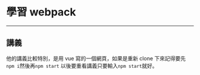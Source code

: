 <!--
 * @Author: Gusty a0985209465@gmail.com
 * @Date: 2024-11-10 00:20:44
 * @LastEditTime: 2024-11-10 00:23:20
 * @LastEditors: Gusty a0985209465@gmail.com
 * @Description:
-->

# 學習 webpack

---

## 講義

他的講義比較特別，是用 vue 寫的一個網頁，如果是重新 clone 下來記得要先 `npm i`然後再`npm start`
以後要重看講義只要輸入`npm start`就好。

